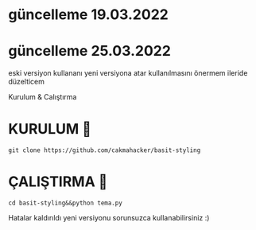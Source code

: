 # güncelleme 19.03.2022
# güncelleme 25.03.2022
eski versiyon kullananı yeni versiyona atar 
kullanılmasını önermem ileride düzelticem
 

Kurulum & Calıştırma

# KURULUM  🔻

`git clone https://github.com/cakmahacker/basit-styling`


# ÇALIŞTIRMA 🔻

```cd basit-styling&&python tema.py```


Hatalar kaldırıldı
yeni versiyonu sorunsuzca
kullanabilirsiniz :) 
